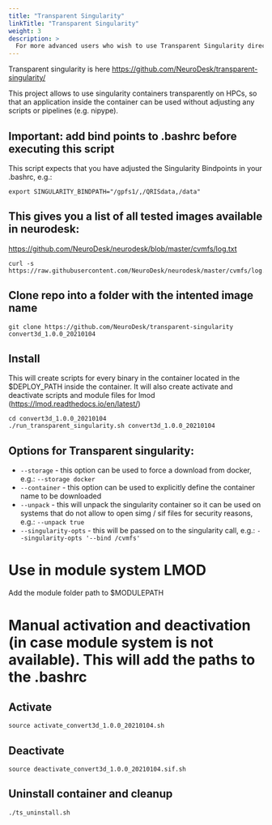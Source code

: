 ```yaml
---
title: "Transparent Singularity"
linkTitle: "Transparent Singularity"
weight: 3
description: >
  For more advanced users who wish to use Transparent Singularity directly
---
```


Transparent singularity is here https://github.com/NeuroDesk/transparent-singularity/

This project allows to use singularity containers transparently on HPCs, so that an application inside the container can be used without adjusting any scripts or pipelines (e.g. nipype).

## Important: add bind points to .bashrc before executing this script
This script expects that you have adjusted the Singularity Bindpoints in your .bashrc, e.g.:
```
export SINGULARITY_BINDPATH="/gpfs1/,/QRISdata,/data"
```

## This gives you a list of all tested images available in neurodesk:
https://github.com/NeuroDesk/neurodesk/blob/master/cvmfs/log.txt
```
curl -s https://raw.githubusercontent.com/NeuroDesk/neurodesk/master/cvmfs/log.txt
```

## Clone repo into a folder with the intented image name
```
git clone https://github.com/NeuroDesk/transparent-singularity convert3d_1.0.0_20210104
```

## Install
This will create scripts for every binary in the container located in the $DEPLOY_PATH inside the container. It will also create activate and deactivate scripts and module files for lmod (https://lmod.readthedocs.io/en/latest/)
```
cd convert3d_1.0.0_20210104
./run_transparent_singularity.sh convert3d_1.0.0_20210104
```

## Options for Transparent singularity:
- `--storage` - this option can be used to force a download from docker, e.g.: `--storage docker`
- `--container` - this option can be used to explicitly define the container name to be downloaded
- `--unpack` - this will unpack the singularity container so it can be used on systems that do not allow to open simg / sif files for security reasons, e.g.: `--unpack true`
- `--singularity-opts` - this will be passed on to the singularity call, e.g.: `--singularity-opts '--bind /cvmfs'`

# Use in module system LMOD
Add the module folder path to $MODULEPATH

# Manual activation and deactivation (in case module system is not available). This will add the paths to the .bashrc
## Activate
```
source activate_convert3d_1.0.0_20210104.sh
```

## Deactivate
```
source deactivate_convert3d_1.0.0_20210104.sif.sh
```

## Uninstall container and cleanup
```
./ts_uninstall.sh
```
